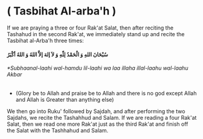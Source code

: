 ( Tasbihat Al-arba'h )
======================

If we are praying a three or four Rak'at Salat, then after reciting the
Tashahud in the second Rak'at, we immediately stand up and recite the
Tasbihat al-Arba'h three times:

#### سُبْحَانَ اللهِ وَ الْحَمْدُ لِلّهِ وَ لاَ إلهَ إلاَّ اللهُ وَ اللهُ أكْبَرُ

###### *Subhaanal-laahi wal-hamdu lil-laahi wa laa illaha illal-laahu wal-laahu Akbar  
* (Glory be to Allah and praise be to Allah and there is no god except Allah and Allah is Greater than anything else)

We then go into Ruku' followed by Sajdah, and after performing the two
Sajdahs, we recite the Tashahhud and Salam. If we are reading a four
Rak'at Salat, then we read one more Rak'at just as the third Rak'at and
finish off the Salat with the Tashhahud and Salam.
